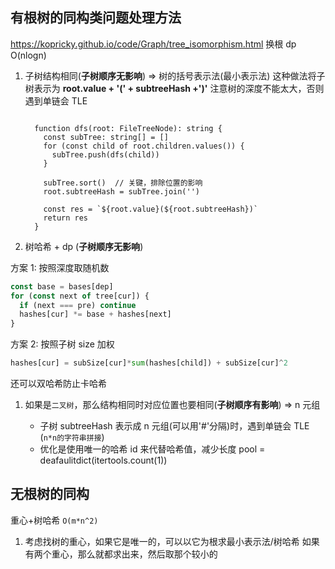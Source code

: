 ## 有根树的同构类问题处理方法

https://kopricky.github.io/code/Graph/tree_isomorphism.html 换根 dp O(nlogn)

1. 子树结构相同(**子树顺序无影响**) => 树的括号表示法(最小表示法)
   这种做法将子树表示为 **root.value + '(' + subtreeHash +')'**
   注意树的深度不能太大，否则遇到单链会 TLE

   ```TS

     function dfs(root: FileTreeNode): string {
       const subTree: string[] = []
       for (const child of root.children.values()) {
         subTree.push(dfs(child))
       }

       subTree.sort()  // 关键，排除位置的影响
       root.subtreeHash = subTree.join('')

       const res = `${root.value}(${root.subtreeHash})`
       return res
     }
   ```

2. 树哈希 + dp (**子树顺序无影响**)

方案 1:
按照深度取随机数

```js
const base = bases[dep]
for (const next of tree[cur]) {
  if (next === pre) continue
  hashes[cur] *= base + hashes[next]
}
```

方案 2:
按照子树 size 加权

```py
hashes[cur] = subSize[cur]*sum(hashes[child]) + subSize[cur]^2
```

还可以双哈希防止卡哈希

1. 如果是`二叉树`，那么结构相同时对应位置也要相同(**子树顺序有影响**) => n 元组

   - 子树 subtreeHash 表示成 n 元组(可以用'#'分隔)时，遇到单链会 TLE (`n*n的字符串拼接`)
   - 优化是使用唯一的哈希 id 来代替哈希值，减少长度
     pool = deafaulitdict(itertools.count(1))

## 无根树的同构

重心+树哈希
`O(m*n^2)`

1. 考虑找树的重心，如果它是唯一的，可以以它为根求最小表示法/树哈希
   如果有两个重心，那么就都求出来，然后取那个较小的
